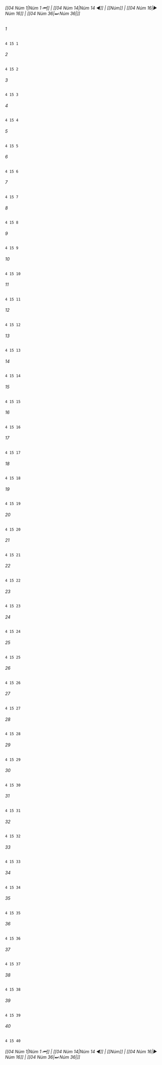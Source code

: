 
###### [[04 Núm 1|Núm 1 ⏮]] | [[04 Núm 14|Núm 14 ◀]] | [[Núm]] | [[04 Núm 16|▶ Núm 16]] | [[04 Núm 36|⏭ Núm 36|]]

###### 1
``` verse
4 15 1 
```
###### 2
``` verse
4 15 2 
```
###### 3
``` verse
4 15 3 
```
###### 4
``` verse
4 15 4 
```
###### 5
``` verse
4 15 5 
```
###### 6
``` verse
4 15 6 
```
###### 7
``` verse
4 15 7 
```
###### 8
``` verse
4 15 8 
```
###### 9
``` verse
4 15 9 
```
###### 10
``` verse
4 15 10 
```
###### 11
``` verse
4 15 11 
```
###### 12
``` verse
4 15 12 
```
###### 13
``` verse
4 15 13 
```
###### 14
``` verse
4 15 14 
```
###### 15
``` verse
4 15 15 
```
###### 16
``` verse
4 15 16 
```
###### 17
``` verse
4 15 17 
```
###### 18
``` verse
4 15 18 
```
###### 19
``` verse
4 15 19 
```
###### 20
``` verse
4 15 20 
```
###### 21
``` verse
4 15 21 
```
###### 22
``` verse
4 15 22 
```
###### 23
``` verse
4 15 23 
```
###### 24
``` verse
4 15 24 
```
###### 25
``` verse
4 15 25 
```
###### 26
``` verse
4 15 26 
```
###### 27
``` verse
4 15 27 
```
###### 28
``` verse
4 15 28 
```
###### 29
``` verse
4 15 29 
```
###### 30
``` verse
4 15 30 
```
###### 31
``` verse
4 15 31 
```
###### 32
``` verse
4 15 32 
```
###### 33
``` verse
4 15 33 
```
###### 34
``` verse
4 15 34 
```
###### 35
``` verse
4 15 35 
```
###### 36
``` verse
4 15 36 
```
###### 37
``` verse
4 15 37 
```
###### 38
``` verse
4 15 38 
```
###### 39
``` verse
4 15 39 
```
###### 40
``` verse
4 15 40 
```

###### [[04 Núm 1|Núm 1 ⏮]] | [[04 Núm 14|Núm 14 ◀]] | [[Núm]] | [[04 Núm 16|▶ Núm 16]] | [[04 Núm 36|⏭ Núm 36|]]

